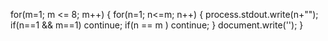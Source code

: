 for(m=1; m <= 8; m++)
{
for(n=1; n<=m; n++)
{
process.stdout.write(n+"");
if(n==1 && m==1)
continue;
if(n == m )
continue;
}
document.write('');
}
